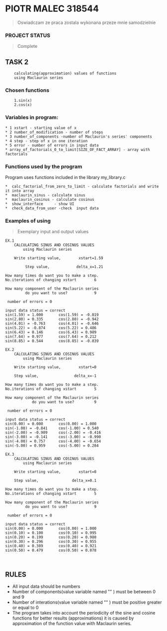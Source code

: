 # PIOTR MALEC 318544
> Oswiadczam ze praca zostala wykonana przeze mnie samodzielnie
### PROJECT STATUS 
> Complete 
## TASK 2
        calculating(approximation) values of functions 
        using Maclaurin series
 ### Chosen functions

        1.sin(x)
        2.cos(x)

### Variables in program:
	* 1 xstart - starting value of x
	* 2 number_of_modification - number of steps
	* 3 number_of_components -number of Maclaurin's series' components
	* 4 step - step of x in one iteration
	* 5 error - number of errors in input data
	* array_of_factorials_0_to_limit[SIZE_OF_FACT_ARRAY] - array with factorials 
### Functions used by the program
Program uses functions included in the library my_library.c

    *  calc_factorial_from_zero_to_limit - calculate factorials and write it into array
    *  maclaurin_sinus - calculate sinus
    *  maclaurin_cosinus - calculate cosinus
    *  show_interface     - show UI
	*  check_data_from_user -check  input data
### Examples of using 
> Exemplary input and output  values
```
EX.1
	CALCULATING SINUS AND COSINUS VALUES
		using Maclaurin series

 	Write starting value,  		 xstart=1.59

	     Step value,			delta_x=1.21

How many times do want you to make a step.
No.iterations of changing xstart		6

How many component of the Maclaurin series
	     do you want to use?			9

 number of errors = 0 

input data status = correct
sin(1.59) = 1.000 		cos(1.59) = -0.019
sin(2.80) = 0.335 		cos(2.80) = -0.942
sin(4.01) = -0.763 		cos(4.01) = -0.646
sin(5.22) = -0.874 		cos(5.22) = 0.486
sin(6.43) = 0.146 		cos(6.43) = 0.989
sin(7.64) = 0.977 		cos(7.64) = 0.212
sin(8.85) = 0.544 		cos(8.85) = -0.839

EX.2
	CALCULATING SINUS AND COSINUS VALUES
		using Maclaurin series

 	Write starting value,  		 xstart=0       

	Step value,			       delta_x=-1

How many times do want you to make a step.
No.iterations of changing xstart		5

How many component of the Maclaurin series
         	do you want to use?			9

 number of errors = 0 

input data status = correct
sin(0.00) = 0.000 		cos(0.00) = 1.000
sin(-1.00) = -0.841     cos(-1.00) = 0.540
sin(-2.00) = -0.909     cos(-2.00) = -0.416
sin(-3.00) = -0.141 	cos(-3.00) = -0.990
sin(-4.00) = 0.757 		cos(-4.00) = -0.654
sin(-5.00) = 0.959 		cos(-5.00) = 0.284

EX.3
	CALCULATING SINUS AND COSINUS VALUES
		using Maclaurin series

 	Write starting value,  		 xstart=0

	Step value,			      delta_x=0.1

How many times do want you to make a step.
No.iterations of changing xstart		5

How many component of the Maclaurin series
	     do you want to use?			9

 number of errors = 0 

input data status = correct
sin(0.00) = 0.000 		cos(0.00) = 1.000
sin(0.10) = 0.100 		cos(0.10) = 0.995
sin(0.20) = 0.199 		cos(0.20) = 0.980
sin(0.30) = 0.296 		cos(0.30) = 0.955
sin(0.40) = 0.389 		cos(0.40) = 0.921
sin(0.50) = 0.479 		cos(0.50) = 0.878



```
## RULES
* All input data should be numbers
* Number of  components(value variable named ""  ) must be between 0 and 9
* Number of interations(value variable named ""  ) must be positive greater or equal to 0 
* The program takes into account the periodicity of the sine  and cosine functions for better results (approximations)
it is caused by approximation of the function value with Maclaurin series.

